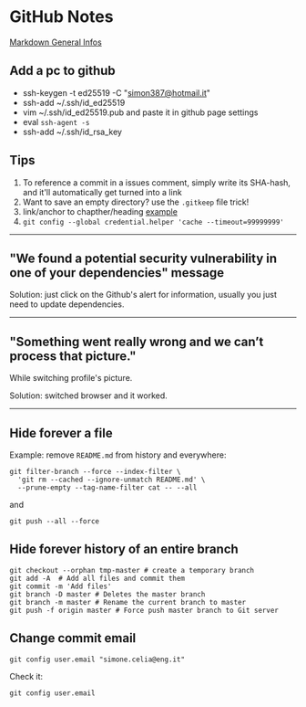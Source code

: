 # GitHub Notes

[Markdown General Infos](markdown.md)

## Add a pc to github

+ ssh-keygen -t ed25519 -C "simon387@hotmail.it"
+ ssh-add ~/.ssh/id_ed25519
+ vim ~/.ssh/id_ed25519.pub and paste it in github page settings
+ eval `ssh-agent -s`
+ ssh-add ~/.ssh/id_rsa_key

## Tips

1. To reference a commit in a issues comment, simply write its SHA-hash, and it'll automatically get turned into a link
2. Want to save an empty directory? use the ```.gitkeep``` file trick!
3. link/anchor to chapther/heading [example](##-Tips)
4. ```git config --global credential.helper 'cache --timeout=99999999'```

---

## "We found a potential security vulnerability in one of your dependencies" message

Solution: just click on the Github's alert for information, usually you just need to update dependencies.

---

## "Something went really wrong and we can’t process that picture."

While switching profile's picture.

Solution: switched browser and it worked.

---

## Hide forever a file

Example: remove ```README.md``` from history and everywhere:

```
git filter-branch --force --index-filter \
  'git rm --cached --ignore-unmatch README.md' \
  --prune-empty --tag-name-filter cat -- --all
```

and

```
git push --all --force
```

## Hide forever history of an entire branch

```
git checkout --orphan tmp-master # create a temporary branch
git add -A  # Add all files and commit them
git commit -m 'Add files'
git branch -D master # Deletes the master branch
git branch -m master # Rename the current branch to master
git push -f origin master # Force push master branch to Git server
```

## Change commit email

```
git config user.email "simone.celia@eng.it"
```

Check it:

```
git config user.email
```
